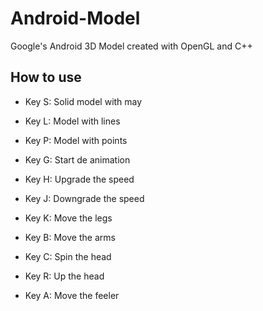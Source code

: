 # Android-Model
Google's Android 3D Model created with OpenGL and C++

## How to use

  * Key S: Solid model with may
  * Key L: Model with lines
  * Key P: Model with points

  * Key G: Start de animation
  * Key H: Upgrade the speed
  * Key J: Downgrade the speed

  * Key K: Move the legs
  * Key B: Move the arms
  * Key C: Spin the head
  * Key R: Up the head
  * Key A: Move the feeler
